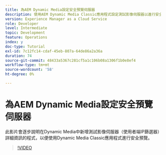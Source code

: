 ```yaml
---
title: 為AEM Dynamic Media設定安全預覽伺服器
description: 使用AEM Dynamic Media Classic應用程式設定測試影像伺服器以進行安全預覽。
version: Experience Manager as a Cloud Service
role: Developer
level: Intermediate
topic: Development
feature: Operations
index: y
doc-type: Tutorial
exl-id: 7c12fc14-cdaf-45eb-807a-64de86a2a36a
duration: 74
source-git-commit: 48433a5367c281cf5a1c106b08a1306f1b0e8ef4
workflow-type: tm+mt
source-wordcount: '58'
ht-degree: 0%

---
```


# 為AEM Dynamic Media設定安全預覽伺服器

此影片會逐步說明在Dynamic Media中新增測試影像伺服器（使用者端IP篩選器）詳細資訊的程式，以便使用Dynamic Media Classic應用程式進行安全預覽。

>[!VIDEO](https://video.tv.adobe.com/v/335462?quality=12&learn=on)
